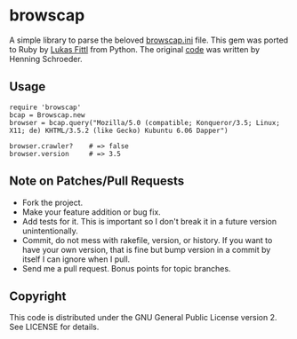 # browscap

A simple library to parse the beloved [browscap.ini](http://browsers.garykeith.com/downloads.asp) file.  This gem was ported to Ruby by [Lukas Fittl](http://github.com/lfittl) from Python.  The original [code](http://code.google.com/p/python-browscap/source/browse/trunk/browscap.py) was written by Henning Schroeder.

## Usage

    require 'browscap'
    bcap = Browscap.new
    browser = bcap.query("Mozilla/5.0 (compatible; Konqueror/3.5; Linux; X11; de) KHTML/3.5.2 (like Gecko) Kubuntu 6.06 Dapper")

    browser.crawler?    # => false
    browser.version     # => 3.5

## Note on Patches/Pull Requests

* Fork the project.
* Make your feature addition or bug fix.
* Add tests for it. This is important so I don't break it in a future version unintentionally.
* Commit, do not mess with rakefile, version, or history.  If you want to have your own version, that is fine but bump version in a commit by itself I can ignore when I pull.
* Send me a pull request. Bonus points for topic branches.

## Copyright

This code is distributed under the GNU General Public License version 2. See LICENSE for details.
